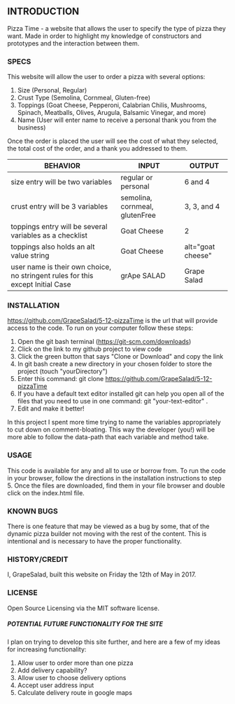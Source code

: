 ## INTRODUCTION
Pizza Time - a website that allows the user to specify the type of pizza they want. Made in order to highlight my knowledge of constructors and prototypes and the interaction between them.

### SPECS
This website will allow the user to order a pizza with several options:
1.  Size (Personal, Regular)
2.  Crust Type (Semolina, Cornmeal, Gluten-free)
3.  Toppings (Goat Cheese, Pepperoni, Calabrian Chilis, Mushrooms, Spinach, Meatballs, Olives, Arugula, Balsamic Vinegar, and more)
4.  Name (User will enter name to receive a personal thank you from the business)

Once the order is placed the user will see the cost of what they selected, the total cost of the order, and a thank you addressed to them.

| BEHAVIOR | INPUT | OUTPUT |
|---|---|---|
| size entry will be two variables | regular or personal | 6 and 4 |
| crust entry will be 3 variables | semolina, cornmeal, glutenFree | 3, 3, and 4 |
| toppings entry will be several variables as a checklist | Goat Cheese  | 2 |
| toppings also holds an alt value string | Goat Cheese | alt="goat cheese" |
| user name is their own choice, no stringent rules for this except Initial Case | grApe SALAD | Grape Salad |

### INSTALLATION
https://github.com/GrapeSalad/5-12-pizzaTime is the url that will provide access to the code. To run on your computer follow these steps:

1.  Open the git bash terminal (https://git-scm.com/downloads)
2.  Click on the link to my github project to view code
3.  Click the green button that says "Clone or Download" and copy the link
4.  In git bash create a new directory in your chosen folder to store the project (touch "yourDirectory")
5.  Enter this command: git clone https://github.com/GrapeSalad/5-12-pizzaTime
6.  If you have a default text editor installed git can help you open all of the files that you need to use in one      command: git "your-text-editor" .
7.  Edit and make it better!

In this project I spent more time trying to name the variables appropriately to cut down on comment-bloating. This way the developer (you!) will be more able to follow the data-path that each variable and method take.

### USAGE
This code is available for any and all to use or borrow from. To run the code in your browser, follow the directions in the installation instructions to step 5. Once the files are downloaded, find them in your file browser and double click on the index.html file.

### KNOWN BUGS
There is one feature that may be viewed as a bug by some, that of the dynamic pizza builder not moving with the rest of the content. This is intentional and is necessary to have the proper functionality.

### HISTORY/CREDIT
I, GrapeSalad, built this website on Friday the 12th of May in 2017.

### LICENSE
Open Source Licensing via the MIT software license.


##### POTENTIAL FUTURE FUNCTIONALITY FOR THE SITE
I plan on trying to develop this site further, and here are a few of my ideas for increasing functionality:
1.  Allow user to order more than one pizza
2.  Add delivery capability?
3.  Allow user to choose delivery options
4.  Accept user address input
5.  Calculate delivery route in google maps
